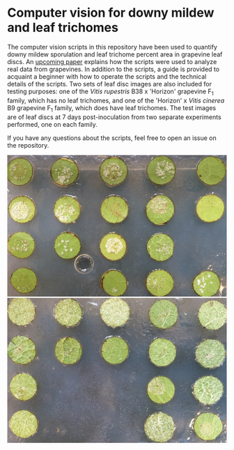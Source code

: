 # Computer vision for downy mildew and leaf trichomes
The computer vision scripts in this repository have been used to quantify downy mildew sporulation and leaf trichome percent area in grapevine leaf discs. An [upcoming paper](http://FirstLookPhytopathology) explains how the scripts were used to analyze real data from grapevines. In addition to the scripts, a guide is provided to acquaint a beginner with how to operate the scripts and the technical details of the scripts. Two sets of leaf disc images are also included for testing purposes: one of the *Vitis rupestris* B38 x 'Horizon' grapevine F<sub>1</sub> family, which has no leaf trichomes, and one of the 'Horizon' x *Vitis cinerea* B9 grapevine F<sub>1</sub> family, which does have leaf trichomes. The test images are of leaf discs at 7 days post-inoculation from two separate experiments performed, one on each family.

If you have any questions about the scripts, feel free to open an issue on the repository.

![](https://raw.githubusercontent.com/kdivilov/downymildew-CV/addall/gif/RH.gif)
![](https://raw.githubusercontent.com/kdivilov/downymildew-CV/addall/gif/HC.gif)
